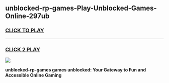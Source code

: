 
## unblocked-rp-games-Play-Unblocked-Games-Online-297ub
<h3>
<a href="https://premium76.site?title=unblocked-rp-games&ref=24A">CLICK TO PLAY</a></h3>
<hr>

<h3>
<a href="https://premium76.site?title=unblocked-rp-games&ref=24A">CLICK 2 PLAY</a>
  
</h3>

<a href="https://premium76.site?title=unblocked-rp-games&ref=24A"><img src="https://clearcache.store/games.png"></a>


**unblocked-rp-games games unblocked: Your Gateway to Fun and Accessible Online Gaming**
